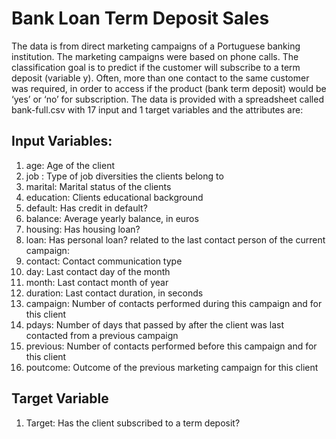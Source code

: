 # Bank Loan Term Deposit Sales

The data is from direct marketing campaigns of a Portuguese banking institution. The marketing
campaigns were based on phone calls. The classification goal is to predict if the customer will
subscribe to a term deposit (variable y). Often, more than one contact to the same customer was
required, in order to access if the product (bank term deposit) would be ‘yes’ or ‘no’ for subscription.
The data is provided with a spreadsheet called bank-full.csv with 17 input and 1 target variables and
the attributes are:

## Input Variables:

1. age: Age of the client
2. job : Type of job diversities the clients belong to
3. marital: Marital status of the clients
4. education: Clients educational background
5. default: Has credit in default?
6. balance: Average yearly balance, in euros
7. housing: Has housing loan?
8. loan: Has personal loan?
related to the last contact person of the current campaign:
9. contact: Contact communication type
10. day: Last contact day of the month
11. month: Last contact month of year
12. duration: Last contact duration, in seconds
13. campaign: Number of contacts performed during this campaign and for this client
14. pdays: Number of days that passed by after the client was last contacted from a
previous campaign
15. previous: Number of contacts performed before this campaign and for this client
16. poutcome: Outcome of the previous marketing campaign for this client

## Target Variable
1. Target: Has the client subscribed to a term deposit?
